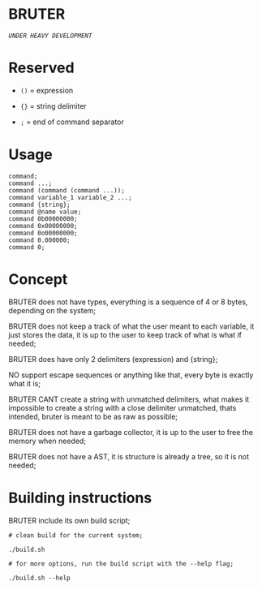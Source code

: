 
# BRUTER


*`UNDER HEAVY DEVELOPMENT`*


# Reserved

- `()` = expression

- `{}` = string delimiter

- `;` = end of command separator

# Usage

    command;
    command ...;
    command (command (command ...));
    command variable_1 variable_2 ...;
    command {string};
    command @name value;
    command 0b00000000;
    command 0x00000000;
    command 0o00000000;
    command 0.000000;
    command 0;

# Concept

  BRUTER does not have types, everything is a sequence of 4 or 8 bytes, depending on the system;

  BRUTER does not keep a track of what the user meant to each variable, it just stores the data, it is up to the user to keep track of what is what if needed;

  BRUTER does have only 2 delimiters (expression) and {string};

  NO support escape sequences or anything like that, every byte is exactly what it is;

  BRUTER CANT create a string with unmatched delimiters, what makes it impossible to create a string with a close delimiter unmatched, thats intended, bruter is meant to be as raw as possible;

  BRUTER does not have a garbage collector, it is up to the user to free the memory when needed;

  BRUTER does not have a AST, it is structure is already a tree, so it is not needed;

# Building instructions

  BRUTER include its own build script;

    # clean build for the current system;
    
    ./build.sh

    # for more options, run the build script with the --help flag;
    
    ./build.sh --help
